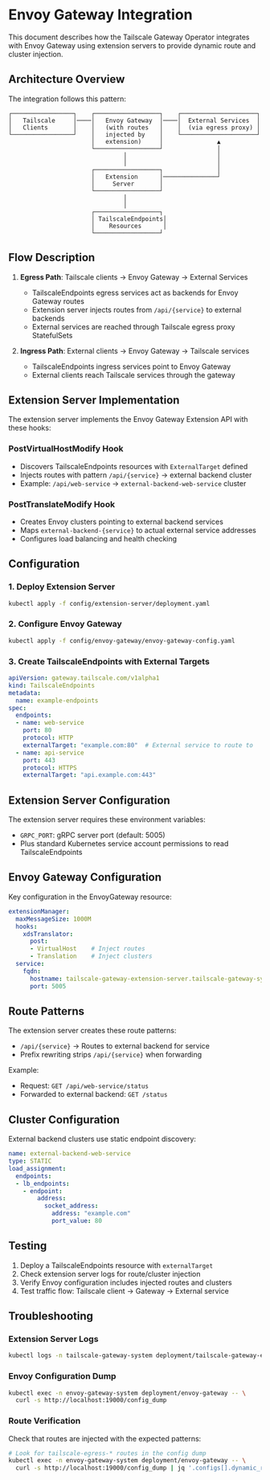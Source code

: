 # Envoy Gateway Integration

This document describes how the Tailscale Gateway Operator integrates with Envoy Gateway using extension servers to provide dynamic route and cluster injection.

## Architecture Overview

The integration follows this pattern:

```
┌─────────────────┐    ┌──────────────────┐    ┌─────────────────────┐
│   Tailscale     │────│   Envoy Gateway  │────│  External Services  │
│   Clients       │    │   (with routes   │    │  (via egress proxy) │
└─────────────────┘    │   injected by    │    └─────────────────────┘
                       │   extension)     │               ▲
                       └──────────────────┘               │
                                │                         │
                                │                         │
                       ┌──────────────────┐               │
                       │   Extension      │───────────────┘
                       │     Server       │
                       └──────────────────┘
                                │
                                │
                       ┌──────────────────┐
                       │ TailscaleEndpoints│
                       │    Resources      │
                       └──────────────────┘
```

## Flow Description

1. **Egress Path**: Tailscale clients → Envoy Gateway → External Services
   - TailscaleEndpoints egress services act as backends for Envoy Gateway routes
   - Extension server injects routes from `/api/{service}` to external backends
   - External services are reached through Tailscale egress proxy StatefulSets

2. **Ingress Path**: External clients → Envoy Gateway → Tailscale services  
   - TailscaleEndpoints ingress services point to Envoy Gateway
   - External clients reach Tailscale services through the gateway

## Extension Server Implementation

The extension server implements the Envoy Gateway Extension API with these hooks:

### PostVirtualHostModify Hook
- Discovers TailscaleEndpoints resources with `ExternalTarget` defined
- Injects routes with pattern `/api/{service}` → external backend cluster
- Example: `/api/web-service` → `external-backend-web-service` cluster

### PostTranslateModify Hook  
- Creates Envoy clusters pointing to external backend services
- Maps `external-backend-{service}` to actual external service addresses
- Configures load balancing and health checking

## Configuration

### 1. Deploy Extension Server

```bash
kubectl apply -f config/extension-server/deployment.yaml
```

### 2. Configure Envoy Gateway

```bash
kubectl apply -f config/envoy-gateway/envoy-gateway-config.yaml
```

### 3. Create TailscaleEndpoints with External Targets

```yaml
apiVersion: gateway.tailscale.com/v1alpha1
kind: TailscaleEndpoints
metadata:
  name: example-endpoints
spec:
  endpoints:
  - name: web-service
    port: 80
    protocol: HTTP
    externalTarget: "example.com:80"  # External service to route to
  - name: api-service
    port: 443
    protocol: HTTPS
    externalTarget: "api.example.com:443"
```

## Extension Server Configuration

The extension server requires these environment variables:

- `GRPC_PORT`: gRPC server port (default: 5005)
- Plus standard Kubernetes service account permissions to read TailscaleEndpoints

## Envoy Gateway Configuration

Key configuration in the EnvoyGateway resource:

```yaml
extensionManager:
  maxMessageSize: 1000M
  hooks:
    xdsTranslator:
      post:
      - VirtualHost    # Inject routes
      - Translation    # Inject clusters
  service:
    fqdn:
      hostname: tailscale-gateway-extension-server.tailscale-gateway-system.svc.cluster.local
      port: 5005
```

## Route Patterns

The extension server creates these route patterns:

- `/api/{service}` → Routes to external backend for service
- Prefix rewriting strips `/api/{service}` when forwarding

Example:
- Request: `GET /api/web-service/status`
- Forwarded to external backend: `GET /status`

## Cluster Configuration

External backend clusters use static endpoint discovery:

```yaml
name: external-backend-web-service
type: STATIC  
load_assignment:
  endpoints:
  - lb_endpoints:
    - endpoint:
        address:
          socket_address:
            address: "example.com"
            port_value: 80
```

## Testing

1. Deploy a TailscaleEndpoints resource with `externalTarget`
2. Check extension server logs for route/cluster injection
3. Verify Envoy configuration includes injected routes and clusters
4. Test traffic flow: Tailscale client → Gateway → External service

## Troubleshooting

### Extension Server Logs
```bash
kubectl logs -n tailscale-gateway-system deployment/tailscale-gateway-extension-server
```

### Envoy Configuration Dump
```bash
kubectl exec -n envoy-gateway-system deployment/envoy-gateway -- \
  curl -s http://localhost:19000/config_dump
```

### Route Verification
Check that routes are injected with the expected patterns:
```bash
# Look for tailscale-egress-* routes in the config dump
kubectl exec -n envoy-gateway-system deployment/envoy-gateway -- \
  curl -s http://localhost:19000/config_dump | jq '.configs[].dynamic_route_configs[].route_config.virtual_hosts[].routes[]'
```